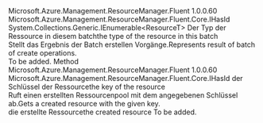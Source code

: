 <Type Name="ICreatedResources&lt;ResourceT&gt;" FullName="Microsoft.Azure.Management.ResourceManager.Fluent.Core.ICreatedResources&lt;ResourceT&gt;">
  <TypeSignature Language="C#" Value="public interface ICreatedResources&lt;ResourceT&gt; : System.Collections.Generic.IEnumerable&lt;ResourceT&gt; where ResourceT : IHasId" />
  <TypeSignature Language="ILAsm" Value=".class public interface auto ansi abstract ICreatedResources`1&lt;(class Microsoft.Azure.Management.ResourceManager.Fluent.Core.IHasId) ResourceT&gt; implements class System.Collections.Generic.IEnumerable`1&lt;!ResourceT&gt;, class System.Collections.IEnumerable" />
  <TypeSignature Language="DocId" Value="T:Microsoft.Azure.Management.ResourceManager.Fluent.Core.ICreatedResources`1" />
  <TypeSignature Language="VB.NET" Value="Public Interface ICreatedResources(Of ResourceT)&#xA;Implements IEnumerable(Of ResourceT)" />
  <TypeSignature Language="F#" Value="type ICreatedResources&lt;'ResourceT (requires 'ResourceT :&gt; IHasId)&gt; = interface&#xA;    interface seq&lt;'ResourceT (requires 'ResourceT :&gt; IHasId)&gt;&#xA;    interface IEnumerable" />
  <AssemblyInfo>
    <AssemblyName>Microsoft.Azure.Management.ResourceManager.Fluent</AssemblyName>
    <AssemblyVersion>1.0.0.60</AssemblyVersion>
  </AssemblyInfo>
  <TypeParameters>
    <TypeParameter Name="ResourceT">
      <Constraints>
        <InterfaceName>Microsoft.Azure.Management.ResourceManager.Fluent.Core.IHasId</InterfaceName>
      </Constraints>
    </TypeParameter>
  </TypeParameters>
  <Interfaces>
    <Interface>
      <InterfaceName>System.Collections.Generic.IEnumerable&lt;ResourceT&gt;</InterfaceName>
    </Interface>
  </Interfaces>
  <Docs>
    <typeparam name="ResourceT"><span data-ttu-id="5696e-101">Der Typ der Ressource in diesem batch</span><span class="sxs-lookup"><span data-stu-id="5696e-101">the type of the resource in this batch</span></span></typeparam>
    <summary>
            <span data-ttu-id="5696e-102">Stellt das Ergebnis der Batch erstellen Vorgänge.</span><span class="sxs-lookup"><span data-stu-id="5696e-102">Represents result of batch of create operations.</span></span>
            </summary>
    <remarks>To be added.</remarks>
  </Docs>
  <Members>
    <Member MemberName="CreatedRelatedResource">
      <MemberSignature Language="C#" Value="public Microsoft.Azure.Management.ResourceManager.Fluent.Core.IHasId CreatedRelatedResource (string key);" />
      <MemberSignature Language="ILAsm" Value=".method public hidebysig newslot virtual instance class Microsoft.Azure.Management.ResourceManager.Fluent.Core.IHasId CreatedRelatedResource(string key) cil managed" />
      <MemberSignature Language="DocId" Value="M:Microsoft.Azure.Management.ResourceManager.Fluent.Core.ICreatedResources`1.CreatedRelatedResource(System.String)" />
      <MemberSignature Language="VB.NET" Value="Public Function CreatedRelatedResource (key As String) As IHasId" />
      <MemberSignature Language="F#" Value="abstract member CreatedRelatedResource : string -&gt; Microsoft.Azure.Management.ResourceManager.Fluent.Core.IHasId" Usage="iCreatedResources.CreatedRelatedResource key" />
      <MemberType>Method</MemberType>
      <AssemblyInfo>
        <AssemblyName>Microsoft.Azure.Management.ResourceManager.Fluent</AssemblyName>
        <AssemblyVersion>1.0.0.60</AssemblyVersion>
      </AssemblyInfo>
      <ReturnValue>
        <ReturnType>Microsoft.Azure.Management.ResourceManager.Fluent.Core.IHasId</ReturnType>
      </ReturnValue>
      <Parameters>
        <Parameter Name="key" Type="System.String" />
      </Parameters>
      <Docs>
        <param name="key"><span data-ttu-id="5696e-103">der Schlüssel der Ressource</span><span class="sxs-lookup"><span data-stu-id="5696e-103">the key of the resource</span></span></param>
        <summary>
            <span data-ttu-id="5696e-104">Ruft einen erstellten Ressourcenpool mit dem angegebenen Schlüssel ab.</span><span class="sxs-lookup"><span data-stu-id="5696e-104">Gets a created resource with the given key.</span></span>
            </summary>
        <returns><span data-ttu-id="5696e-105">die erstellte Ressource</span><span class="sxs-lookup"><span data-stu-id="5696e-105">the created resource</span></span></returns>
        <remarks>To be added.</remarks>
      </Docs>
    </Member>
  </Members>
</Type>